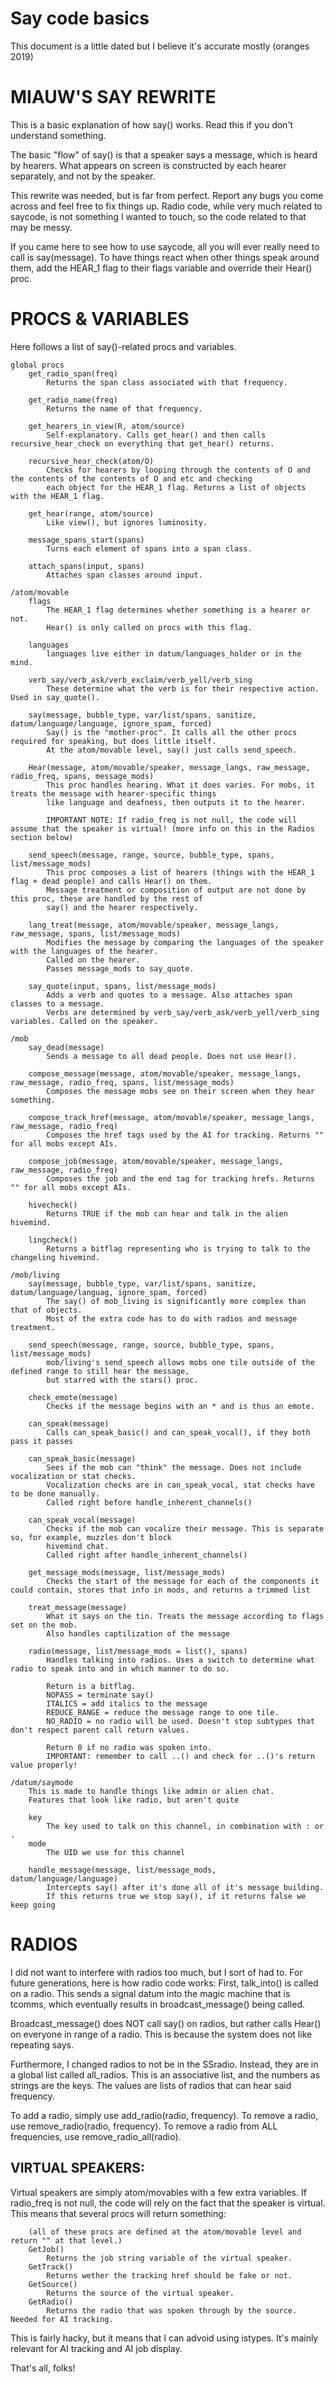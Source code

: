 # Say code basics

This document is a little dated but I believe it's accurate mostly (oranges 2019)
# MIAUW'S SAY REWRITE

This is a basic explanation of how say() works. Read this if you don't understand something.

The basic "flow" of say() is that a speaker says a message, which is heard by hearers. What appears on screen
is constructed by each hearer separately, and not by the speaker.

This rewrite was needed, but is far from perfect. Report any bugs you come across and feel free to fix things up.
Radio code, while very much related to saycode, is not something I wanted to touch, so the code related to that may be messy.

If you came here to see how to use saycode, all you will ever really need to call is say(message).
To have things react when other things speak around them, add the HEAR_1 flag to their flags variable and
override their Hear() proc.

# PROCS & VARIABLES
Here follows a list of say()-related procs and variables.
```
global procs
	get_radio_span(freq)
		Returns the span class associated with that frequency.

	get_radio_name(freq)
		Returns the name of that frequency.

	get_hearers_in_view(R, atom/source)
		Self-explanatory. Calls get_hear() and then calls recursive_hear_check on everything that get_hear() returns.

	recursive_hear_check(atom/O)
		Checks for hearers by looping through the contents of O and the contents of the contents of O and etc and checking
		each object for the HEAR_1 flag. Returns a list of objects with the HEAR_1 flag.

	get_hear(range, atom/source)
		Like view(), but ignores luminosity.

	message_spans_start(spans)
		Turns each element of spans into a span class.

	attach_spans(input, spans)
		Attaches span classes around input.

/atom/movable
	flags
		The HEAR_1 flag determines whether something is a hearer or not.
		Hear() is only called on procs with this flag.

	languages
		languages live either in datum/languages_holder or in the mind.

	verb_say/verb_ask/verb_exclaim/verb_yell/verb_sing
		These determine what the verb is for their respective action. Used in say_quote().

	say(message, bubble_type, var/list/spans, sanitize, datum/language/language, ignore_spam, forced)
		Say() is the "mother-proc". It calls all the other procs required for speaking, but does little itself.
		At the atom/movable level, say() just calls send_speech.

	Hear(message, atom/movable/speaker, message_langs, raw_message, radio_freq, spans, message_mods)
		This proc handles hearing. What it does varies. For mobs, it treats the message with hearer-specific things
		like language and deafness, then outputs it to the hearer.

		IMPORTANT NOTE: If radio_freq is not null, the code will assume that the speaker is virtual! (more info on this in the Radios section below)

	send_speech(message, range, source, bubble_type, spans, list/message_mods)
		This proc composes a list of hearers (things with the HEAR_1 flag + dead people) and calls Hear() on them.
		Message treatment or composition of output are not done by this proc, these are handled by the rest of
		say() and the hearer respectively.

	lang_treat(message, atom/movable/speaker, message_langs, raw_message, spans, list/message_mods)
		Modifies the message by comparing the languages of the speaker with the languages of the hearer.
		Called on the hearer.
		Passes message_mods to say_quote.

	say_quote(input, spans, list/message_mods)
		Adds a verb and quotes to a message. Also attaches span classes to a message.
        Verbs are determined by verb_say/verb_ask/verb_yell/verb_sing variables. Called on the speaker.

/mob
	say_dead(message)
		Sends a message to all dead people. Does not use Hear().

	compose_message(message, atom/movable/speaker, message_langs, raw_message, radio_freq, spans, list/message_mods)
		Composes the message mobs see on their screen when they hear something.

	compose_track_href(message, atom/movable/speaker, message_langs, raw_message, radio_freq)
		Composes the href tags used by the AI for tracking. Returns "" for all mobs except AIs.

	compose_job(message, atom/movable/speaker, message_langs, raw_message, radio_freq)
		Composes the job and the end tag for tracking hrefs. Returns "" for all mobs except AIs.

	hivecheck()
		Returns TRUE if the mob can hear and talk in the alien hivemind.

	lingcheck()
		Returns a bitflag representing who is trying to talk to the changeling hivemind.

/mob/living
	say(message, bubble_type, var/list/spans, sanitize, datum/language/languag, ignore_spam, forced)
		The say() of mob_living is significantly more complex than that of objects.
		Most of the extra code has to do with radios and message treatment.

	send_speech(message, range, source, bubble_type, spans, list/message_mods)
		mob/living's send_speech allows mobs one tile outside of the defined range to still hear the message,
		but starred with the stars() proc.

	check_emote(message)
		Checks if the message begins with an * and is thus an emote.

	can_speak(message)
		Calls can_speak_basic() and can_speak_vocal(), if they both pass it passes

	can_speak_basic(message)
		Sees if the mob can "think" the message. Does not include vocalization or stat checks.
		Vocalization checks are in can_speak_vocal, stat checks have to be done manually.
		Called right before handle_inherent_channels()

	can_speak_vocal(message)
		Checks if the mob can vocalize their message. This is separate so, for example, muzzles don't block
		hivemind chat.
		Called right after handle_inherent_channels()

	get_message_mods(message, list/message_mods)
		Checks the start of the message for each of the components it could contain, stores that info in mods, and returns a trimmed list

	treat_message(message)
		What it says on the tin. Treats the message according to flags set on the mob.
		Also handles captilization of the message

	radio(message, list/message_mods = list(), spans)
		Handles talking into radios. Uses a switch to determine what radio to speak into and in which manner to do so.

		Return is a bitflag.
		NOPASS = terminate say()
		ITALICS = add italics to the message
		REDUCE_RANGE = reduce the message range to one tile.
		NO_RADIO = no radio will be used. Doesn't stop subtypes that don't respect parent call return values.

		Return 0 if no radio was spoken into.
		IMPORTANT: remember to call ..() and check for ..()'s return value properly!

/datum/saymode
	This is made to handle things like admin or alien chat.
	Features that look like radio, but aren't quite

	key
		The key used to talk on this channel, in combination with : or .
	mode
		The UID we use for this channel

	handle_message(message, list/message_mods, datum/language/language)
		Intercepts say() after it's done all of it's message building.
		If this returns true we stop say(), if it returns false we keep going
```
# RADIOS

I did not want to interfere with radios too much, but I sort of had to.
For future generations, here is how radio code works:
First, talk_into() is called on a radio. This sends a signal datum into the magic machine that is tcomms, which
eventually results in broadcast_message() being called.

Broadcast_message() does NOT call say() on radios, but rather calls Hear() on everyone in range of a radio.
This is because the system does not like repeating says.

Furthermore, I changed radios to not be in the SSradio. Instead, they are in a global list called all_radios.
This is an associative list, and the numbers as strings are the keys. The values are lists of radios that can hear said frequency.

To add a radio, simply use add_radio(radio, frequency). To remove a radio, use remove_radio(radio, frequency).
To remove a radio from ALL frequencies, use remove_radio_all(radio).

## VIRTUAL SPEAKERS:
Virtual speakers are simply atom/movables with a few extra variables.
If radio_freq is not null, the code will rely on the fact that the speaker is virtual. This means that several procs will return something:
```
	(all of these procs are defined at the atom/movable level and return "" at that level.)
	GetJob()
		Returns the job string variable of the virtual speaker.
	GetTrack()
		Returns wether the tracking href should be fake or not.
	GetSource()
		Returns the source of the virtual speaker.
	GetRadio()
		Returns the radio that was spoken through by the source. Needed for AI tracking.
```
This is fairly hacky, but it means that I can advoid using istypes. It's mainly relevant for AI tracking and AI job display.

That's all, folks!

